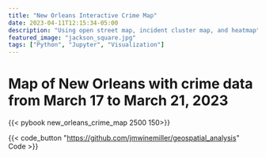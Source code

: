 ```yaml
---
title: "New Orleans Interactive Crime Map"
date: 2023-04-11T12:15:34-05:00
description: "Using open street map, incident cluster map, and heatmap"
featured_image: "jackson_square.jpg"
tags: ["Python", "Jupyter", "Visualization"]
---
```


# Map of New Orleans with crime data from March 17 to March 21, 2023


{{< pybook new_orleans_crime_map 2500 150>}}

{{< code_button "https://github.com/jmwinemiller/geospatial_analysis" Code >}}